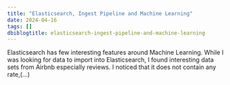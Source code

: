 ```yaml
---
title: "Elasticsearch, Ingest Pipeline and Machine Learning"
date: 2024-04-16
tags: []
dbiblogtitle: elasticsearch-ingest-pipeline-and-machine-learning
---
```

Elasticsearch has few interesting features around Machine Learning. While I was looking for data to import into Elasticsearch, I found interesting data sets from Airbnb especially reviews. I noticed that it does not contain any rate,(…)